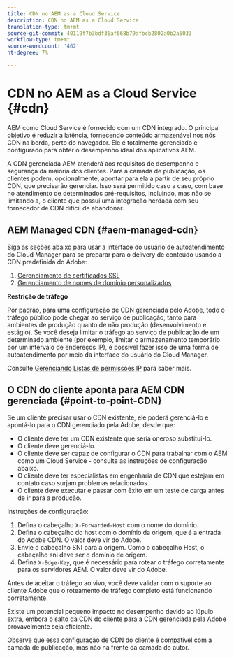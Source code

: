 ```yaml
---
title: CDN no AEM as a Cloud Service
description: CDN no AEM as a Cloud Service
translation-type: tm+mt
source-git-commit: 40119f7b3bdf36af668b79afbcb2802a0b2a6033
workflow-type: tm+mt
source-wordcount: '462'
ht-degree: 7%

---
```



# CDN no AEM as a Cloud Service {#cdn}

AEM como Cloud Service é fornecido com um CDN integrado. O principal objetivo é reduzir a latência, fornecendo conteúdo armazenável nos nós CDN na borda, perto do navegador. Ele é totalmente gerenciado e configurado para obter o desempenho ideal dos aplicativos AEM.

A CDN gerenciada AEM atenderá aos requisitos de desempenho e segurança da maioria dos clientes. Para a camada de publicação, os clientes podem, opcionalmente, apontar para ela a partir de seu próprio CDN, que precisarão gerenciar. Isso será permitido caso a caso, com base no atendimento de determinados pré-requisitos, incluindo, mas não se limitando a, o cliente que possui uma integração herdada com seu fornecedor de CDN difícil de abandonar.

## AEM Managed CDN {#aem-managed-cdn}

Siga as seções abaixo para usar a interface do usuário de autoatendimento do Cloud Manager para se preparar para o delivery de conteúdo usando a CDN predefinida do Adobe:

1. [Gerenciamento de certificados SSL](/help/implementing/cloud-manager/managing-ssl-certifications/introduction.md)
1. [Gerenciamento de nomes de domínio personalizados](/help/implementing/cloud-manager/custom-domain-names/introduction.md)

**Restrição de tráfego**

Por padrão, para uma configuração de CDN gerenciada pelo Adobe, todo o tráfego público pode chegar ao serviço de publicação, tanto para ambientes de produção quanto de não produção (desenvolvimento e estágio). Se você deseja limitar o tráfego ao serviço de publicação de um determinado ambiente (por exemplo, limitar o armazenamento temporário por um intervalo de endereços IP), é possível fazer isso de uma forma de autoatendimento por meio da interface do usuário do Cloud Manager.

Consulte [Gerenciando Listas de permissões IP](/help/implementing/cloud-manager/ip-allow-lists/introduction.md) para saber mais.

## O CDN do cliente aponta para AEM CDN gerenciada {#point-to-point-CDN}

Se um cliente precisar usar o CDN existente, ele poderá gerenciá-lo e apontá-lo para o CDN gerenciado pela Adobe, desde que:

* O cliente deve ter um CDN existente que seria oneroso substituí-lo.
* O cliente deve gerenciá-lo.
* O cliente deve ser capaz de configurar o CDN para trabalhar com o AEM como um Cloud Service - consulte as instruções de configuração abaixo.
* O cliente deve ter especialistas em engenharia de CDN que estejam em contato caso surjam problemas relacionados.
* O cliente deve executar e passar com êxito em um teste de carga antes de ir para a produção.

Instruções de configuração:

1. Defina o cabeçalho `X-Forwarded-Host` com o nome do domínio.
1. Defina o cabeçalho do host com o domínio da origem, que é a entrada do Adobe CDN. O valor deve vir do Adobe.
1. Envie o cabeçalho SNI para a origem. Como o cabeçalho Host, o cabeçalho sni deve ser o domínio de origem.
1. Defina `X-Edge-Key`, que é necessário para rotear o tráfego corretamente para os servidores AEM. O valor deve vir do Adobe.

Antes de aceitar o tráfego ao vivo, você deve validar com o suporte ao cliente Adobe que o roteamento de tráfego completo está funcionando corretamente.

Existe um potencial pequeno impacto no desempenho devido ao lúpulo extra, embora o salto da CDN do cliente para a CDN gerenciada pela Adobe provavelmente seja eficiente.

Observe que essa configuração de CDN do cliente é compatível com a camada de publicação, mas não na frente da camada do autor.
